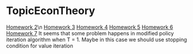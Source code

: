 TopicEconTheory
===============
[Homework 2](http://nbviewer.ipython.org/github/roy1312/TopicEconTheory/blob/master/TopicinEcon_Homework2.ipynb)\n
[Homework 3](http://nbviewer.ipython.org/github/roy1312/TopicEconTheory/blob/master/Homework3.ipynb)
[Homework 4](http://nbviewer.ipython.org/github/roy1312/TopicEconTheory/blob/master/Homework4.ipynb)
[Homework 5](http://nbviewer.ipython.org/github/roy1312/TopicEconTheory/blob/master/Homework5.ipynb)
[Homework 6](http://nbviewer.ipython.org/github/roy1312/TopicEconTheory/blob/master/Homework6.ipynb)
[Homework 7](http://nbviewer.ipython.org/github/roy1312/TopicEconTheory/blob/master/Homework7.ipynb)
It seems that some problem happens in modified policy iteration
algorithm when T = 1. Maybe in this case we should use stopping
condition for value iteration
